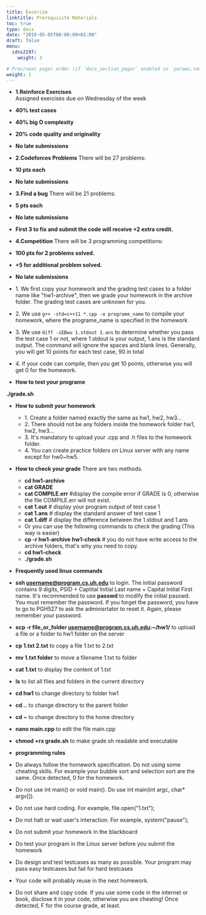 ```yaml
---
title: Excercie
linktitle: Prerequisite Materials
toc: true
type: docs
date: "2019-05-05T00:00:00+01:00"
draft: false
menu:
  idns2197:
    weight: 3

# Prev/next pager order (if `docs_section_pager` enabled in `params.toml`)
weight: 1
---
```




*   **1\.Reinforce Exercises**	
Assigned exercises due on Wednesday of the week
*   **40% test cases**
*   **40% big O complexity**
*   **20% code quality and originality**
*   **No late submissions**	
*   **2\.Codeforces Problems**
There will be 27 problems:
*   **10 pts each**
*   **No late submissions**	
*   **3\.Find a bug**
There will be 21 problems:
*   **5 pts each**
*   **No late submissions**	
*   **First 3 to fix and submit the code will receive +2 extra credit.**	
*   **4\.Competition**
There will be 3 programming competitions:
*   **100 pts for 2 problems solved.**
*   **+5 for additional problem solved.**
*   **No late submissions**	

*   1\. We first copy your homework and the grading test cases to a folder name like "hw1-archive", then we grade your homework in the archive folder. The grading test cases are unknown for you.
*   2\. We use `g++ -std=c++11 *.cpp -o programe_name` to compile your homework, where the programe_name is specified in the homework
*   3\. We use `diff -iEBwu 1.stdout 1.ans` to determine whether you pass the test case 1 or not, where 1.stdout is your output, 1.ans is the standard output. The command will ignore the spaces and blank lines. Generally, you will get 10 points for each test case, 90 in total
*   4\. If your code can compile, then you get 10 points, otherwise you will get 0 for the homework.

*   **How to test your programe**

**./grade.sh**

*   **How to submit your homework**
    *   1\. Create a folder named exactly the same as hw1, hw2, hw3...
    *   2\. There should not be any folders inside the homework folder hw1, hw2, hw3...
    *   3\. It's mandatory to upload your .cpp and .h files to the homework folder.
    *   4\. You can create practice folders on Linux server with any name except for hw0~hw5\.
*   **How to check your grade** There are two methods.
    *   **cd hw1-archive**
    *   **cat GRADE**
    *   **cat COMPILE.err** #display the compile error if GRADE is 0, otherwise the file COMPILE.err will not exist.
    *   **cat 1.out** # display your program output of test case 1
    *   **cat 1.ans** # display the standard answer of test case 1
    *   **cat 1.diff** # display the difference between the 1.stdout and 1.ans
    *   Or you can use the following commands to check the grading (This way is easier)
    *   **cp -r hw1-archive hw1-check** # you do not have write access to the archive folders, that's why you need to copy.
    *   **cd hw1-check**
    *   **./grade.sh**
*   **Frequently used linux commands**

*   **ssh username@program.cs.uh.edu** to login. The initial password contains 9 digits, PSID + Captital Initial Last name + Capital Initial First name. It's recommended to use **passwd** to modify the initial passwd. You must remember the password. If you forget the password, you have to go to PGH527 to ask the adminisrtator to reset it. Again, please remember your password.
*   **scp -r file_or_folder username@program.cs.uh.edu:~/hw1/** to upload a file or a folder to hw1 folder on the server
*   **cp 1.txt 2.txt** to copy a file 1.txt to 2.txt
*   **mv 1.txt folder** to move a filename 1.txt to folder
*   **cat 1.txt** to display the content of 1.txt
*   **ls** to list all files and folders in the current directory
*   **cd hw1** to change directory to folder hw1
*   **cd ..** to change directory to the parent folder
*   **cd ~** to change directory to the home directory
*   **nano main.cpp** to edit the file main.cpp
*   **chmod +rx grade.sh** to make grade.sh readable and executable

*   **programming rules**

*   Do always follow the homework specification. Do not using some cheating skills. For example your bubble sort and selection sort are the same. Once detected, 0 for the homework.
*   Do not use int main() or void main(). Do use int main(int argc, char* argv[]).
*   Do not use hard coding. For example, file.open("1.txt");
*   Do not halt or wait user's interaction. For example, system("pause");
*   Do not submit your homework in the blackboard
*   Do test your program in the Linux server before you submit the homework
*   Do design and test testcases as many as possible. Your program may pass easy testcases but fail for hard testcases
*   Your code will probably reuse in the next homework.
*   Do not share and copy code. If you use some code in the internet or book, disclose it in your code, otherwise you are cheating! Once detected, F for the course grade, at least.